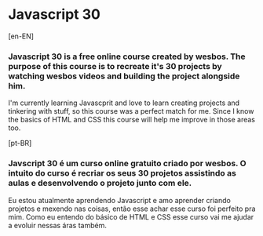 # Javascript 30

[en-EN]

### Javascript 30 is a free online course created by wesbos. The purpose of this course is to recreate it's 30 projects by watching wesbos videos and building the project alongside him.

I'm currently learning Javascprit and love to learn creating projects and tinkering with stuff, so this course was a perfect match for me. Since I know the basics of HTML and CSS this course will help me improve in those areas too.

[pt-BR]

### Javscript 30 é um curso online gratuito criado por wesbos. O intuito do curso é recriar os seus 30 projetos assistindo as aulas e desenvolvendo o projeto junto com ele. 

Eu estou atualmente aprendendo Javascript e amo aprender criando projetos e mexendo nas coisas, então esse achar esse curso foi perfeito pra mim. Como eu entendo do básico de HTML e CSS esse curso vai me ajudar a evoluir nessas áras também.